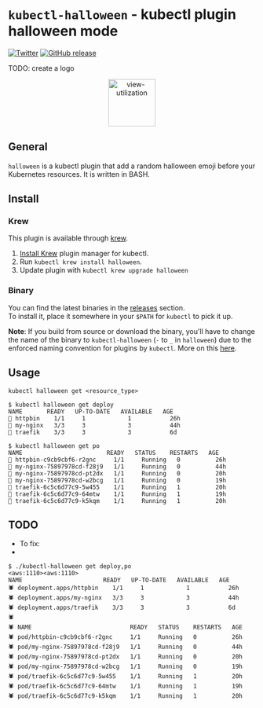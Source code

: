 # `kubectl-halloween` - kubectl plugin halloween mode

[![Twitter](https://img.shields.io/badge/twitter-@scraly-blue.svg)](http://twitter.com/scraly)
[![GitHub release](https://img.shields.io/github/release/scraly/kubectl-halloween.svg)](https://github.com/scraly/kubectl-halloween/releases)

TODO: create a logo
<p align="center">
<img src="static/view-utilization.png" alt="view-utilization" width=96>
</p>

## General

`halloween` is a kubectl plugin that add a random halloween emoji before your Kubernetes resources.
It is written in BASH.

## Install

### Krew

This plugin is available through [krew](https://krew.dev).

1. [Install Krew](https://github.com/GoogleContainerTools/krew) plugin manager for kubectl.
2. Run `kubectl krew install halloween`.
3. Update plugin with `kubectl krew upgrade halloween`

### Binary

You can find the latest binaries in the [releases](https://github.com/scraly/kubectl-halloween/releases) section.  
To install it, place it somewhere in your `$PATH` for `kubectl` to pick it up.

**Note**: If you build from source or download the binary, you'll have to change the name of the binary to `kubectl-halloween` (`-` to `_` in `halloween`)
due to the enforced naming convention for plugins by `kubectl`. More on this [here](https://kubernetes.io/docs/tasks/extend-kubectl/kubectl-plugins/#naming-a-plugin).

## Usage

`kubectl halloween get <resource_type>`

```
$ kubectl halloween get deploy                                                                                                                        
NAME       READY   UP-TO-DATE   AVAILABLE   AGE
🧟 httpbin    1/1     1            1           26h
🧟 my-nginx   3/3     3            3           44h
🧟 traefik    3/3     3            3           6d
```

```
$ kubectl halloween get po  
NAME                        READY   STATUS    RESTARTS   AGE
🎃 httpbin-c9cb9cbf6-r2gnc     1/1     Running   0          26h
🎃 my-nginx-75897978cd-f28j9   1/1     Running   0          44h
🎃 my-nginx-75897978cd-pt2dx   1/1     Running   0          20h
🎃 my-nginx-75897978cd-w2bcg   1/1     Running   0          19h
🎃 traefik-6c5c6d77c9-5w455    1/1     Running   1          20h
🎃 traefik-6c5c6d77c9-64mtw    1/1     Running   1          19h
🎃 traefik-6c5c6d77c9-k5kqm    1/1     Running   1          20h
```

## TODO

* To fix:
* 
```
$ ./kubectl-halloween get deploy,po                                                                                                                                                                                      <aws:1110><aws:1110>
NAME                       READY   UP-TO-DATE   AVAILABLE   AGE
🕷️ deployment.apps/httpbin    1/1     1            1           26h
🕷️ deployment.apps/my-nginx   3/3     3            3           44h
🕷️ deployment.apps/traefik    3/3     3            3           6d
🕷️
🕷️ NAME                            READY   STATUS    RESTARTS   AGE
🕷️ pod/httpbin-c9cb9cbf6-r2gnc     1/1     Running   0          26h
🕷️ pod/my-nginx-75897978cd-f28j9   1/1     Running   0          44h
🕷️ pod/my-nginx-75897978cd-pt2dx   1/1     Running   0          20h
🕷️ pod/my-nginx-75897978cd-w2bcg   1/1     Running   0          19h
🕷️ pod/traefik-6c5c6d77c9-5w455    1/1     Running   1          20h
🕷️ pod/traefik-6c5c6d77c9-64mtw    1/1     Running   1          19h
🕷️ pod/traefik-6c5c6d77c9-k5kqm    1/1     Running   1          20h
```